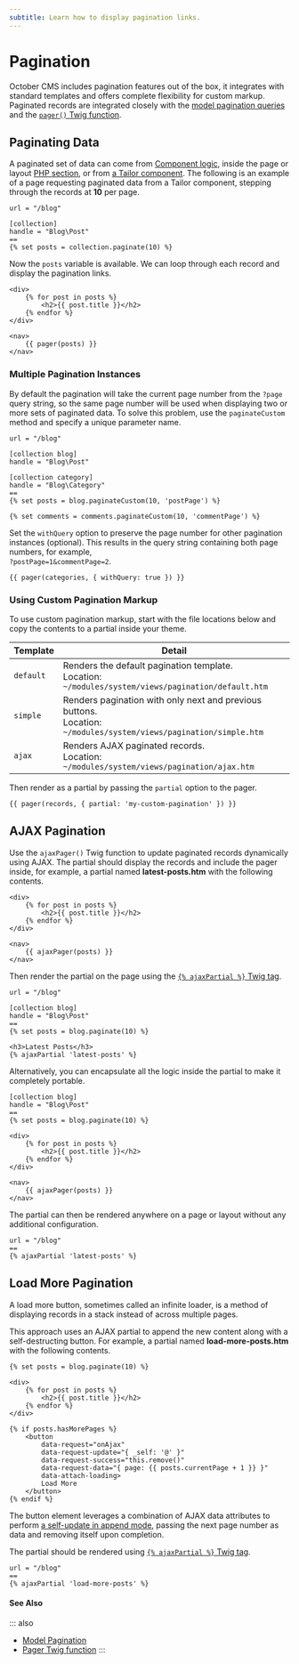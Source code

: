 ```yaml
---
subtitle: Learn how to display pagination links.
---
```

# Pagination

October CMS includes pagination features out of the box, it integrates with standard templates and offers complete flexibility for custom markup. Paginated records are integrated closely with the [model pagination queries](../../extend/database/pagination.md) and the [`pager()` Twig function](../../markup/function/pager.md).

## Paginating Data

A paginated set of data can come from [Component logic](../../extend/cms-components.md), inside the page or layout [PHP section](../themes/themes.md), or from [a Tailor component](../tailor/components.md). The following is an example of a page requesting paginated data from a Tailor component, stepping through the records at **10** per page.

```twig
url = "/blog"

[collection]
handle = "Blog\Post"
==
{% set posts = collection.paginate(10) %}
```

Now the `posts` variable is available. We can loop through each record and display the pagination links.

```twig
<div>
    {% for post in posts %}
        <h2>{{ post.title }}</h2>
    {% endfor %}
</div>

<nav>
    {{ pager(posts) }}
</nav>
```

### Multiple Pagination Instances

By default the pagination will take the current page number from the `?page` query string, so the same page number will be used when displaying two or more sets of paginated data. To solve this problem, use the `paginateCustom` method and specify a unique parameter name.

```twig
url = "/blog"

[collection blog]
handle = "Blog\Post"

[collection category]
handle = "Blog\Category"
==
{% set posts = blog.paginateCustom(10, 'postPage') %}

{% set comments = comments.paginateCustom(10, 'commentPage') %}
```

Set the `withQuery` option to preserve the page number for other pagination instances (optional). This results in the query string containing both page numbers, for example,<br>`?postPage=1&commentPage=2`.

```twig
{{ pager(categories, { withQuery: true }) }}
```

### Using Custom Pagination Markup

To use custom pagination markup, start with the file locations below and copy the contents to a partial inside your theme.

Template | Detail
------------- | -------------
`default` | Renders the default pagination template.<br>Location: `~/modules/system/views/pagination/default.htm`
`simple` | Renders pagination with only next and previous buttons.<br>Location: `~/modules/system/views/pagination/simple.htm`
`ajax` | Renders AJAX paginated records.<br>Location: `~/modules/system/views/pagination/ajax.htm`

Then render as a partial by passing the `partial` option to the pager.

```twig
{{ pager(records, { partial: 'my-custom-pagination' }) }}
```

## AJAX Pagination

Use the `ajaxPager()` Twig function to update paginated records dynamically using AJAX. The partial should display the records and include the pager inside, for example, a partial named **latest-posts.htm** with the following contents.

```twig
<div>
    {% for post in posts %}
        <h2>{{ post.title }}</h2>
    {% endfor %}
</div>

<nav>
    {{ ajaxPager(posts) }}
</nav>
```

Then render the partial on the page using the [`{% ajaxPartial %}` Twig tag](../../markup/tag/ajax-partial.md).

```twig
url = "/blog"

[collection blog]
handle = "Blog\Post"
==
{% set posts = blog.paginate(10) %}

<h3>Latest Posts</h3>
{% ajaxPartial 'latest-posts' %}
```

Alternatively, you can encapsulate all the logic inside the partial to make it completely portable.

```twig
[collection blog]
handle = "Blog\Post"
==
{% set posts = blog.paginate(10) %}

<div>
    {% for post in posts %}
        <h2>{{ post.title }}</h2>
    {% endfor %}
</div>

<nav>
    {{ ajaxPager(posts) }}
</nav>
```

The partial can then be rendered anywhere on a page or layout without any additional configuration.

```twig
url = "/blog"
==
{% ajaxPartial 'latest-posts' %}
```

## Load More Pagination

A load more button, sometimes called an infinite loader, is a method of displaying records in a stack instead of across multiple pages.

This approach uses an AJAX partial to append the new content along with a self-destructing button. For example, a partial named **load-more-posts.htm** with the following contents.

```twig
{% set posts = blog.paginate(10) %}

<div>
    {% for post in posts %}
        <h2>{{ post.title }}</h2>
    {% endfor %}
</div>

{% if posts.hasMorePages %}
    <button
        data-request="onAjax"
        data-request-update="{ _self: '@' }"
        data-request-success="this.remove()"
        data-request-data="{ page: {{ posts.currentPage + 1 }} }"
        data-attach-loading>
        Load More
    </button>
{% endif %}
```

The button element leverages a combination of AJAX data attributes to perform [a self-update in append mode](../ajax/update-partials.md), passing the next page number as data and removing itself upon completion.

The partial should be rendered using  [`{% ajaxPartial %}` Twig tag](../../markup/tag/ajax-partial.md).

```twig
url = "/blog"
==
{% ajaxPartial 'load-more-posts' %}
```

#### See Also

::: also
* [Model Pagination](../../extend/database/pagination.md)
* [Pager Twig function](../../markup/function/pager.md)
:::
